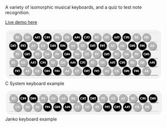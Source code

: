 A variety of isomorphic musical keyboards, and a quiz to test note recognition.

[Live demo here](http://www.geotangents.com/2013/11/isomorphic-keyboards-note-quiz.html)

![C System keyboard output](images/c.png)
C System keyboard example

![C System keyboard output](images/janko.png)
Janko keyboard example